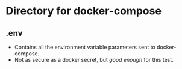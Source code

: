 # Directory for docker-compose 

## .env
- Contains all the environment variable parameters sent to docker-compose.
- Not as secure as a docker secret, but _good enough_ for this test.